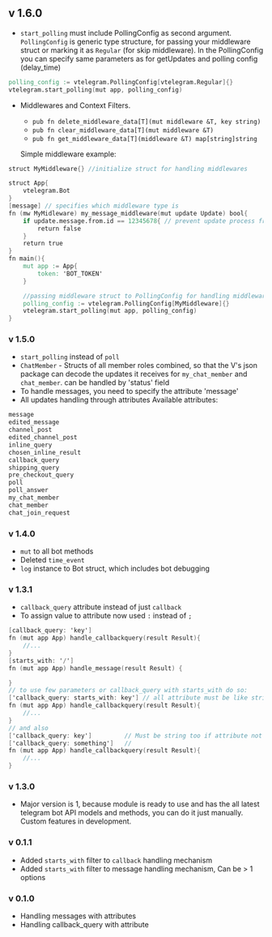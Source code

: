 ## v 1.6.0

- `start_polling` must include PollingConfig as second argument. `PollingConfig` is generic type structure, for passing your middleware struct or marking it as `Regular` (for skip middleware). In the PollingConfig you can specify same parameters as for getUpdates and polling config (delay_time)

```v
polling_config := vtelegram.PollingConfig[vtelegram.Regular]{}
vtelegram.start_polling(mut app, polling_config)
```

- Middlewares and Context Filters. <br>

  - `pub fn delete_middleware_data[T](mut middleware &T, key string)`
  - `pub fn clear_middleware_data[T](mut middleware &T)`
  - `pub fn get_middleware_data[T](middleware &T) map[string]string`

  Simple middleware example:

```v
struct MyMiddleware{} //initialize struct for handling middlewares

struct App{
    vtelegram.Bot
}
[message] // specifies which middleware type is
fn (mw MyMidleware) my_message_middleware(mut update Update) bool{
    if update.message.from.id == 12345678{ // prevent update process from user with id 12345678
        return false
    }
    return true
}
fn main(){
    mut app := App{
        token: 'BOT_TOKEN'
    }

    //passing middleware struct to PollingConfig for handling middleware methods
    polling_config := vtelegram.PollingConfig[MyMiddleware]{}
    vtelegram.start_polling(mut app, polling_config)
}
```

### v 1.5.0

- `start_polling` instead of `poll`
- `ChatMember` - Structs of all member roles combined, so that the V's json package can decode the updates it receives for `my_chat_member` and `chat_member`. can be handled by 'status' field
- To handle messages, you need to specify the attribute 'message'
- All updates handling through attributes
  Available attributes:

```v
message
edited_message
channel_post
edited_channel_post
inline_query
chosen_inline_result
callback_query
shipping_query
pre_checkout_query
poll
poll_answer
my_chat_member
chat_member
chat_join_request
```

### v 1.4.0

- `mut` to all bot methods
- Deleted `time_event`
- `log` instance to Bot struct, which includes bot debugging

### v 1.3.1

- `callback_query` attribute instead of just `callback`
- To assign value to attribute now used `:` instead of `;`

```v
[callback_query: 'key']
fn (mut app App) handle_callbackquery(result Result){
    //...
}
[starts_with: '/']
fn (mut app App) handle_message(result Result) {

}
// to use few parameters or callback_query with starts_with do so:
['callback_query: starts_with: key'] // all attribute must be like string
fn (mut app App) handle_callbackquery(result Result){
    //...
}
// and also
['callback_query: key']         // Must be string too if attribute not single
['callback_query: something']   //
fn (mut app App) handle_callbackquery(result Result){
    //...
}
```

### v 1.3.0

- Major version is 1, because module is ready to use and has the all latest telegram bot API models and methods, you can do it just manually. Custom features in development.

### v 0.1.1

- Added `starts_with` filter to `callback` handling mechanism
- Added `starts_with` filter to message handling mechanism, Can be > 1 options

### v 0.1.0

- Handling messages with attributes
- Handling callback_query with attribute
